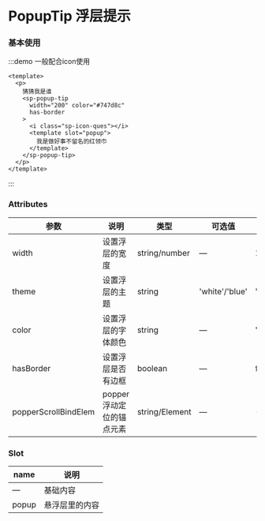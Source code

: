 # PopupTip 浮层提示

### 基本使用

:::demo 一般配合icon使用
```vue
<template>
  <p>
    猜猜我是谁
    <sp-popup-tip
      width="200" color="#747d8c"
      has-border
    >
      <i class="sp-icon-ques"></i>
      <template slot="popup">
        我是做好事不留名的红领巾
      </template>
    </sp-popup-tip>
  </p>
</template>
```
:::

### Attributes
| 参数      | 说明    | 类型      | 可选值       | 默认值   |
|---------- |-------- |---------- |-------------  |-------- |
| width | 设置浮层的宽度| string/number | — | 190 |
| theme | 设置浮层的主题 | string | 'white'/'blue' | 'white' |
| color | 设置浮层的字体颜色 | string | — | '#012257' |
| hasBorder | 设置浮层是否有边框 | boolean | — | false |
| popperScrollBindElem | popper浮动定位的锚点元素 | string/Element | — | - |

### Slot
| name | 说明 |
|------|--------|
| — | 基础内容 |
| popup | 悬浮层里的内容 |